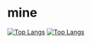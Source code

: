 # mine
[![Top Langs](https://github-readme-stats.vercel.app/api/top-langs/?username=topperal&langs_count=8)](https://github.com/anuraghazra/github-readme-stats)
[![Top Langs](https://github-readme-stats.vercel.app/api/top-langs/?username=topperal&layout=compact)](https://github.com/anuraghazra/github-readme-stats)

